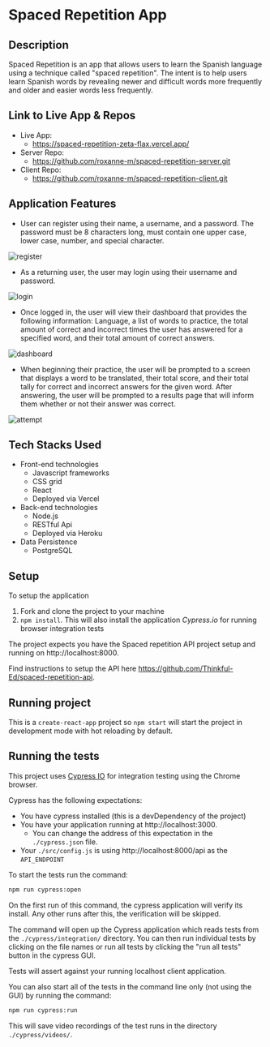 # Spaced Repetition App

## Description

Spaced Repetition is an app that allows users to learn the Spanish language using a technique called "spaced repetition". The intent is to help users learn Spanish words by revealing newer and difficult words more frequently and older and easier words less frequently.

## Link to Live App & Repos

- Live App:
  - https://spaced-repetition-zeta-flax.vercel.app/
- Server Repo:
  - https://github.com/roxanne-m/spaced-repetition-server.git
- Client Repo:
  - https://github.com/roxanne-m/spaced-repetition-client.git

## Application Features

- User can register using their name, a username, and a password. The password must be 8 characters long, must contain one upper case, lower case, number, and special character.

![register](https://user-images.githubusercontent.com/70825798/110029429-4f06c500-7ce9-11eb-9d7b-4127334d99f5.JPG)

- As a returning user, the user may login using their username and password.

![login](https://user-images.githubusercontent.com/70825798/110029477-5d54e100-7ce9-11eb-8d45-23fb016e2306.JPG)

- Once logged in, the user will view their dashboard that provides the following information: Language, a list of words to practice, the total amount of correct and incorrect times the user has answered for a specified word, and their total amount of correct answers.

![dashboard](https://user-images.githubusercontent.com/70825798/110029704-a3aa4000-7ce9-11eb-9408-75a3d745be42.JPG)

- When beginning their practice, the user will be prompted to a screen that displays a word to be translated, their total score, and their total tally for correct and incorrect answers for the given word. After answering, the user will be prompted to a results page that will inform them whether or not their answer was correct.

![attempt](https://user-images.githubusercontent.com/70825798/110029943-f1bf4380-7ce9-11eb-81e8-d5075dc570c2.JPG)

## Tech Stacks Used

- Front-end technologies
  - Javascript frameworks
  - CSS grid
  - React
  - Deployed via Vercel
- Back-end technologies
  - Node.js
  - RESTful Api
  - Deployed via Heroku
- Data Persistence
  - PostgreSQL

## Setup

To setup the application

1. Fork and clone the project to your machine
2. `npm install`. This will also install the application _Cypress.io_ for running browser integration tests

The project expects you have the Spaced repetition API project setup and running on http://localhost:8000.

Find instructions to setup the API here https://github.com/Thinkful-Ed/spaced-repetition-api.

## Running project

This is a `create-react-app` project so `npm start` will start the project in development mode with hot reloading by default.

## Running the tests

This project uses [Cypress IO](https://docs.cypress.io) for integration testing using the Chrome browser.

Cypress has the following expectations:

- You have cypress installed (this is a devDependency of the project)
- You have your application running at http://localhost:3000.
  - You can change the address of this expectation in the `./cypress.json` file.
- Your `./src/config.js` is using http://localhost:8000/api as the `API_ENDPOINT`

To start the tests run the command:

```bash
npm run cypress:open
```

On the first run of this command, the cypress application will verify its install. Any other runs after this, the verification will be skipped.

The command will open up the Cypress application which reads tests from the `./cypress/integration/` directory. You can then run individual tests by clicking on the file names or run all tests by clicking the "run all tests" button in the cypress GUI.

Tests will assert against your running localhost client application.

You can also start all of the tests in the command line only (not using the GUI) by running the command:

```bash
npm run cypress:run
```

This will save video recordings of the test runs in the directory `./cypress/videos/`.
